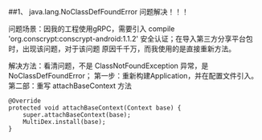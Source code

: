 ##1、 java.lang.NoClassDefFoundError 问题解决！！！

问题场景：因我的工程使用gRPC，需要引入 compile 'org.conscrypt:conscrypt-android:1.1.2' 安全认证；在导入第三方分享平台包时，出现该问题，对于该问题
原因千千万，而我使用的是直接重新方法。

解决方法：看清问题，不是 ClassNotFoundException 异常，是 NoClassDefFoundError；
第一步：重新构建Application，并在配置文件引入。
第二部：重写 attachBaseContext 方法
    
    @Override 
    protected void attachBaseContext(Context base) {
        super.attachBaseContext(base);
        MultiDex.install(base);
    }
